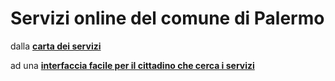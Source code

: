 # Servizi online del comune di Palermo

dalla [**carta dei servizi**](https://www.comune.palermo.it/amministrazione_trasparente.php?sel=16&asel=72) 

ad una [**interfaccia facile per il cittadino che cerca i servizi**](https://cirospat.github.io/servizi-comunepalermo)
